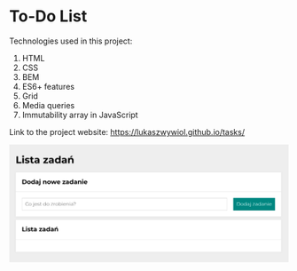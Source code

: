 # To-Do List

Technologies used in this project:
1. HTML
2. CSS
3. BEM
4. ES6+ features
5. Grid
6. Media queries
7. Immutability array in JavaScript

Link to the project website: https://lukaszwywiol.github.io/tasks/

![Program window on a website](images/todolist.png)
